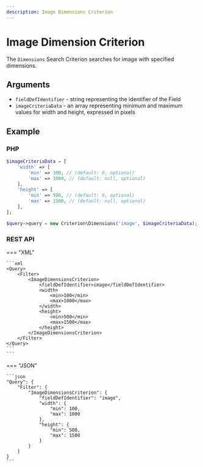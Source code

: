 ```yaml
---
description: Image Dimensions Criterion
---
```


# Image Dimension Criterion

The `Dimensions` Search Criterion searches for image with specified dimensions.

## Arguments

- `fieldDefIdentifier` - string representing the identifier of the Field
- `imageCriteriaData` - an array representing minimum and maximum values for width and height, expressed in pixels

## Example

### PHP

``` php
$imageCriteriaData = [
    'width' => [
        'min' => 100, // (default: 0, optional)
        'max' => 1000, // (default: null, optional)
    ],
    'height' => [
        'min' => 500, // (default: 0, optional)
        'max' => 1500, // (default: null, optional)
    ],
];

$query->query = new Criterion\Dimensions('image', $imageCriteriaData);
```

### REST API

=== "XML"

    ```xml
    <Query>
        <Filter>
            <ImageDimensionsCriterion>
                <fieldDefIdentifier>image</fieldDefIdentifier>
                <width>
                    <min>100</min>
                    <max>1000</max>
                </width>
                <height>
                    <min>500</min>
                    <max>1500</max>
                </height>
            </ImageDimensionsCriterion>
        </Filter>
    </Query>
    ```
    ```

=== "JSON"

    ```json
    "Query": {
        "Filter": {
            "ImageDimensionsCriterion": {
                "fieldDefIdentifier": "image",
                "width": {
                    "min": 100,
                    "max": 1000
                },
                "height": {
                    "min": 500,
                    "max": 1500
                }
            }
        }
    }
    ```